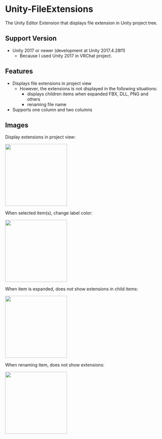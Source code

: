 # Unity-FileExtensions

The Unity Editor Extension that displays file extension in Unity project tree.

## Support Version

* Unity 2017 or newer (development at Unity 2017.4.28f1)
  * Because I used Unity 2017 in VRChat project.


## Features

* Displays file extensions in project view
  * However, the extensions is not displayed in the following situations:
    * displays children items when expanded FBX, DLL, PNG and others
    * renaming file name
* Supports one column and two columns


## Images

Display extensions in project view:

<img src="https://user-images.githubusercontent.com/10832834/75619462-49027380-5bbf-11ea-8df8-fb3da6b7a42a.PNG" width="200px" />


When selected item(s), change label color:

<img src="https://user-images.githubusercontent.com/10832834/75619503-e9f12e80-5bbf-11ea-8a77-8ec1de5cc011.PNG" width="200px" />


When item is expanded, does not show extensions in child items:

<img src="https://user-images.githubusercontent.com/10832834/75619477-836c1080-5bbf-11ea-804b-9d2d7bb4927f.PNG" width="200px" />


When renaming item, does not show extensions:

<img src="https://user-images.githubusercontent.com/10832834/75619491-b57d7280-5bbf-11ea-9d3f-c1dbf07ec545.PNG" width="200px" />